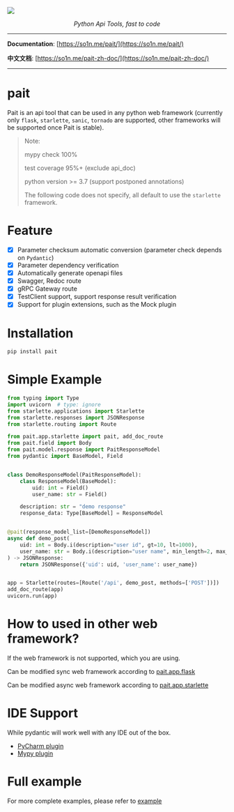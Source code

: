 ![](https://cdn.jsdelivr.net/gh/so1n/so1n_blog_photo@master/blog_photo/1652600388491logo_transparent.png)
<p align="center">
    <em>Python Api Tools, fast to code</em>
</p>

---
**Documentation**: [https://so1n.me/pait/](https://so1n.me/pait/)

**中文文档**: [https://so1n.me/pait-zh-doc/](https://so1n.me/pait-zh-doc/)

---

# pait
Pait is an api tool that can be used in any python web framework (currently only `flask`, `starlette`, `sanic`, `tornado` are supported, other frameworks will be supported once Pait is stable).

> Note:
>
> mypy check 100%
>
> test coverage 95%+ (exclude api_doc)
>
> python version >= 3.7 (support postponed annotations)
>
> The following code does not specify, all default to use the `starlette` framework.

# Feature
 - [x] Parameter checksum automatic conversion (parameter check depends on `Pydantic`)
 - [x] Parameter dependency verification
 - [x] Automatically generate openapi files
 - [x] Swagger, Redoc route
 - [x] gRPC Gateway route
 - [x] TestClient support, support response result verification
 - [x] Support for plugin extensions, such as the Mock plugin

# Installation
```Bash
pip install pait
```
# Simple Example
```python
from typing import Type
import uvicorn  # type: ignore
from starlette.applications import Starlette
from starlette.responses import JSONResponse
from starlette.routing import Route

from pait.app.starlette import pait, add_doc_route
from pait.field import Body
from pait.model.response import PaitResponseModel
from pydantic import BaseModel, Field


class DemoResponseModel(PaitResponseModel):
    class ResponseModel(BaseModel):
        uid: int = Field()
        user_name: str = Field()

    description: str = "demo response"
    response_data: Type[BaseModel] = ResponseModel


@pait(response_model_list=[DemoResponseModel])
async def demo_post(
    uid: int = Body.i(description="user id", gt=10, lt=1000),
    user_name: str = Body.i(description="user name", min_length=2, max_length=4)
) -> JSONResponse:
    return JSONResponse({'uid': uid, 'user_name': user_name})


app = Starlette(routes=[Route('/api', demo_post, methods=['POST'])])
add_doc_route(app)
uvicorn.run(app)
```

# How to used in other web framework?
If the web framework is not supported, which you are using.

Can be modified sync web framework according to [pait.app.flask](https://github.com/so1n/pait/blob/master/pait/app/flask.py)

Can be modified async web framework according to [pait.app.starlette](https://github.com/so1n/pait/blob/master/pait/app/starlette.py)
# IDE Support
While pydantic will work well with any IDE out of the box.
- [PyCharm plugin](https://pydantic-docs.helpmanual.io/pycharm_plugin/)
- [Mypy plugin](https://pydantic-docs.helpmanual.io/mypy_plugin/)

# Full example
For more complete examples, please refer to [example](https://github.com/so1n/pait/tree/master/example)
